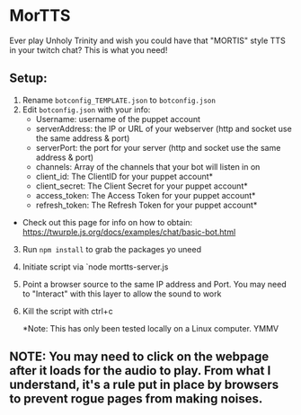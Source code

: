 # MorTTS

Ever play Unholy Trinity and wish you could have that "MORTIS" style TTS in your twitch chat?  This is what you need!


## Setup:

1. Rename `botconfig_TEMPLATE.json` to `botconfig.json`
2. Edit `botconfig.json` with your info:
    - Username: username of the puppet account
    - serverAddress: the IP or URL of your webserver (http and socket use the same address & port)
    - serverPort: the port for your server (http and socket use the same address & port)
    - channels: Array of the channels that your bot will listen in on
    - client_id: The ClientID for your puppet account*
    - client_secret: The Client Secret for your puppet account*
    - access_token: The Access Token for your puppet account*
    - refresh_token: The Refresh Token for your puppet account*
  
* Check out this page for info on how to obtain: https://twurple.js.org/docs/examples/chat/basic-bot.html

3. Run `npm install` to grab the packages yo uneed
4. Initiate script via `node mortts-server.js
5. Point a browser source to the same IP address and Port.  You may need to "Interact" with this layer to allow the sound to work
6. Kill the script with ctrl+c


   *Note: This has only been tested locally on a Linux computer.  YMMV


## NOTE: You may need to click on the webpage after it loads for the audio to play. From what I understand, it's a rule put in place by browsers to prevent rogue pages from making noises.
